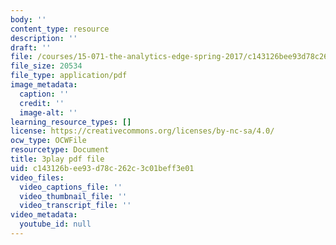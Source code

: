 ```yaml
---
body: ''
content_type: resource
description: ''
draft: ''
file: /courses/15-071-the-analytics-edge-spring-2017/c143126bee93d78c262c3c01beff3e01_wT3Y2K-fxXw.pdf
file_size: 20534
file_type: application/pdf
image_metadata:
  caption: ''
  credit: ''
  image-alt: ''
learning_resource_types: []
license: https://creativecommons.org/licenses/by-nc-sa/4.0/
ocw_type: OCWFile
resourcetype: Document
title: 3play pdf file
uid: c143126b-ee93-d78c-262c-3c01beff3e01
video_files:
  video_captions_file: ''
  video_thumbnail_file: ''
  video_transcript_file: ''
video_metadata:
  youtube_id: null
---
```

